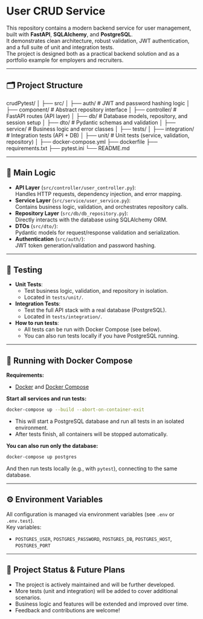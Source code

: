 # User CRUD Service

This repository contains a modern backend service for user management, built with **FastAPI**, **SQLAlchemy**, and **PostgreSQL**.  
It demonstrates clean architecture, robust validation, JWT authentication, and a full suite of unit and integration tests.  
The project is designed both as a practical backend solution and as a portfolio example for employers and recruiters.

---

## 🗂️ Project Structure

crudPytest/
│
├── src/
│ ├── auth/ # JWT and password hashing logic
│ ├── component/ # Abstract repository interface
│ ├── controller/ # FastAPI routes (API layer)
│ ├── db/ # Database models, repository, and session setup
│ ├── dto/ # Pydantic schemas and validation
│ ├── service/ # Business logic and error classes
│
├── tests/
│ ├── integration/ # Integration tests (API + DB)
│ ├── unit/ # Unit tests (service, validation, repository)
│
├── docker-compose.yml
├── dockerfile
├── requirements.txt
├── pytest.ini
└── README.md

---

## 🧩 Main Logic

- **API Layer** (`src/controller/user_controller.py`):  
  Handles HTTP requests, dependency injection, and error mapping.
- **Service Layer** (`src/service/user_service.py`):  
  Contains business logic, validation, and orchestrates repository calls.
- **Repository Layer** (`src/db/db_repository.py`):  
  Directly interacts with the database using SQLAlchemy ORM.
- **DTOs** (`src/dto/`):  
  Pydantic models for request/response validation and serialization.
- **Authentication** (`src/auth/`):  
  JWT token generation/validation and password hashing.

---

## 🧪 Testing

- **Unit Tests**:  
  - Test business logic, validation, and repository in isolation.
  - Located in `tests/unit/`.
- **Integration Tests**:  
  - Test the full API stack with a real database (PostgreSQL).
  - Located in `tests/integration/`.
- **How to run tests**:  
  - All tests can be run with Docker Compose (see below).
  - You can also run tests locally if you have PostgreSQL running.

---

## 🐳 Running with Docker Compose

**Requirements:**  
- [Docker](https://www.docker.com/) and [Docker Compose](https://docs.docker.com/compose/)

**Start all services and run tests:**
```bash
docker-compose up --build --abort-on-container-exit
```
- This will start a PostgreSQL database and run all tests in an isolated environment.
- After tests finish, all containers will be stopped automatically.

**You can also run only the database:**
```bash
docker-compose up postgres
```
And then run tests locally (e.g., with `pytest`), connecting to the same database.

---

## ⚙️ Environment Variables

All configuration is managed via environment variables (see `.env` or `.env.test`).  
Key variables:
- `POSTGRES_USER`, `POSTGRES_PASSWORD`, `POSTGRES_DB`, `POSTGRES_HOST`, `POSTGRES_PORT`

---

## 🚧 Project Status & Future Plans

- The project is actively maintained and will be further developed.
- More tests (unit and integration) will be added to cover additional scenarios.
- Business logic and features will be extended and improved over time.
- Feedback and contributions are welcome!